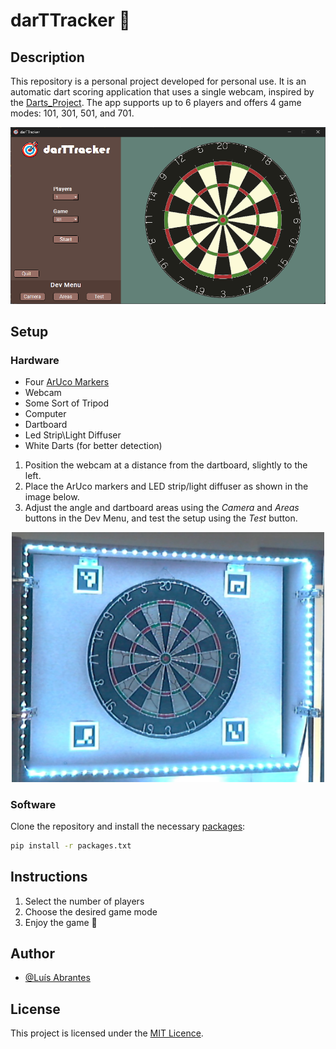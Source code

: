 # **darTTracker 🎯** 

## **Description**  
This repository is a personal project developed for personal use. It is an automatic dart scoring application that uses a single webcam, inspired by the [Darts_Project](https://github.com/LarsG21/Darts_Project/tree/master). The app supports up to 6 players and offers 4 game modes: 101, 301, 501, and 701.

<p align="center">
  <img src="icons/GUI.png" alt="GUI" width="700"/>
</p>

## **Setup**
### **Hardware**
- Four [ArUco Markers](arucoMarkers)
- Webcam
- Some Sort of Tripod
- Computer
- Dartboard
- Led Strip\Light Diffuser
- White Darts (for better detection)

1. Position the webcam at a distance from the dartboard, slightly to the left.
2. Place the ArUco markers and LED strip/light diffuser as shown in the image below.
3. Adjust the angle and dartboard areas using the _Camera_ and _Areas_ buttons in the Dev Menu, and test the setup using the _Test_ button.

<p align="center">
  <img src="icons/Setup.png" alt="Setup" width="500"/>
</p>

### **Software**
Clone the repository and install the necessary [packages](packages.txt):
```bash
pip install -r packages.txt
```

## **Instructions**  
1. Select the number of players  
2. Choose the desired game mode  
3. Enjoy the game 🎯  

## **Author**  
- [@Luís Abrantes](https://github.com/abrantessss)

## **License**  
This project is licensed under the [MIT Licence](LICENSE).
